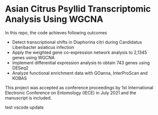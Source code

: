 # Asian Citrus Psyllid Transcriptomic Analysis Using WGCNA

In this repo, the code achieves following outcomes

* Detect transcriptional shifts in Diaphorina citri during Candidatus Liberibacter asiaticus infection
* Apply the weighted gene co-expression network analysis to 2,1345 genes using WGCNA
* Implement differential expression analysis to obtain 743 genes using DESeq2
* Analyze functional enrichment data with GOanna, InterProScan and KOBAS

This project was accepted as conference proceedings by 1st International Electronic Conference on Entomology (IECE) in July 2021 and the manuscript is included.

test vscode update
